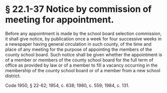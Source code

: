 # § 22.1-37 Notice by commission of meeting for appointment.

<p>Before any appointment is made by the school board selection commission, it shall give notice, by publication once a week for four successive weeks in a newspaper having general circulation in such county, of the time and place of any meeting for the purpose of appointing the members of the county school board. Such notice shall be given whether the appointment is of a member or members of the county school board for the full term of office as provided by law or of a member to fill a vacancy occurring in the membership of the county school board or of a member from a new school district.</p><p>Code 1950, § 22-62; 1954, c. 638; 1980, c. 559; 1984, c. 131.</p>